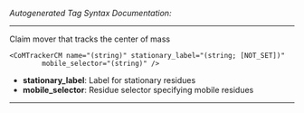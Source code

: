 _Autogenerated Tag Syntax Documentation:_

---
Claim mover that tracks the center of mass

```
<CoMTrackerCM name="(string)" stationary_label="(string; [NOT_SET])"
        mobile_selector="(string)" />
```

-   **stationary_label**: Label for stationary residues
-   **mobile_selector**: Residue selector specifying mobile residues

---
